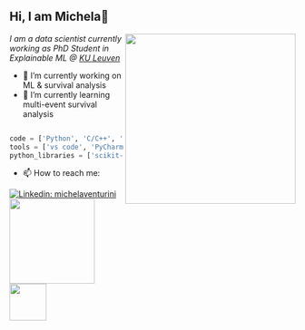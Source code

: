 <h2>Hi, I am Michela👋</h2>

<img align='right' src="https://media.giphy.com/media/iIGT8Y1rOYhBpdHh1C/giphy.gif" width="300">

<p><em>I am a data scientist currently working as PhD Student in Explainable ML @ <a href="https://www.kuleuven.be/kuleuven">KU Leuven</a> 
</em></p>

- 🔭 I’m currently working on ML & survival analysis
- 🌱 I’m currently learning multi-event survival analysis

```python

code = ['Python', 'C/C++', 'Java', 'R']
tools = ['vs code', 'PyCharm', 'vim', 'jupyter']
python_libraries = ['scikit-learn', 'scikit-survival', 'lifelines']

```
- 📫 How to reach me: 

[![Linkedin: michelaventurini](https://img.shields.io/badge/-michelaventurini-blue?style=flat-square&logo=Linkedin&logoColor=white&link=https://www.linkedin.com/in/michela-venturini/)](https://www.linkedin.com/in/michela-venturini/)    [<img width="150px" src="https://kulak.kuleuven.be/nl/over_kulak/diensten/onderzoek_externe_relaties/images/2013-kulak-cmyk.png" />](https://www.kuleuven.be/wieiswie/en/person/00141334)     [<img width="65px" src="https://itec.kuleuven-kulak.be/wp-content/uploads/2020/02/LOGO_ITEC_RGB-1.png" />](https://itec.kuleuven-kulak.be/michela-venturini/) 


<!--
**michelaventurini96/michelaventurini96** is a ✨ _special_ ✨ repository because its `README.md` (this file) appears on your GitHub profile.

Here are some ideas to get you started:

- 🔭 I’m currently working on ...
- 🌱 I’m currently learning ...
- 👯 I’m looking to collaborate on ...
- 🤔 I’m looking for help with ...
- 💬 Ask me about ...
- 📫 How to reach me: ...
- 😄 Pronouns: ...
- ⚡ Fun fact: ...
-->

